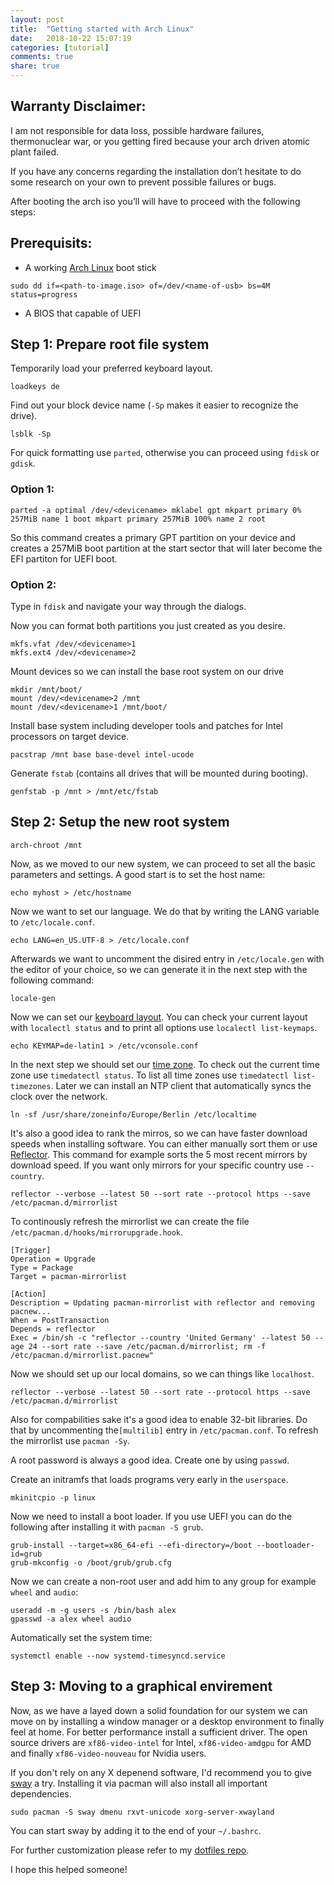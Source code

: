 ```yaml
---
layout: post
title:  "Getting started with Arch Linux"
date:   2018-10-22 15:07:19
categories: [tutorial]
comments: true
share: true
---
```

## Warranty Disclaimer:

I am not responsible for data loss, possible hardware failures, thermonuclear war, or you getting fired because your arch driven atomic plant failed.

If you have any concerns regarding the installation don’t hesitate to do some research on your own to prevent possible failures or bugs.

After booting the arch iso you’ll will have to proceed with the following steps:

## Prerequisits: 
- A working [Arch Linux](https://www.archlinux.org/download/) boot stick

``` shell
sudo dd if=<path-to-image.iso> of=/dev/<name-of-usb> bs=4M status=progress
```
- A BIOS that capable of UEFI

## Step 1: Prepare root file system


Temporarily load your preferred keyboard layout.

``` shell
loadkeys de
```

Find out your block device name (`-Sp` makes it easier to recognize the drive).

``` shell
lsblk -Sp
```

For quick formatting use `parted`, otherwise you can proceed using `fdisk` or `gdisk`.

### Option 1:

``` shell
parted -a optimal /dev/<devicename> mklabel gpt mkpart primary 0% 257MiB name 1 boot mkpart primary 257MiB 100% name 2 root
```
So this command creates a primary GPT partition on your device and creates a 257MiB boot partition at the start sector that will later become the EFI partiton for UEFI boot.

### Option 2:

Type in `fdisk` and navigate your way through the dialogs.

Now you can format both partitions you just created as you desire.

``` shell
mkfs.vfat /dev/<devicename>1
mkfs.ext4 /dev/<devicename>2
```
Mount devices so we can install the base root system on our drive

``` shell
mkdir /mnt/boot/
mount /dev/<devicename>2 /mnt
mount /dev/<devicename>1 /mnt/boot/
```
Install base system including developer tools and patches for Intel processors on target device.

``` shell
pacstrap /mnt base base-devel intel-ucode
```

Generate `fstab` (contains all drives that will be mounted during booting).

``` shell
genfstab -p /mnt > /mnt/etc/fstab
```

## Step 2: Setup the new root system 

``` shell
arch-chroot /mnt
```

Now, as we moved to our new system, we can proceed to set all the basic parameters and settings. A good start is to set the host name:

``` shell
echo myhost > /etc/hostname
```

Now we want to set our language. We do that by writing the LANG	variable to `/etc/locale.conf`.

``` shell
echo LANG=en_US.UTF-8 > /etc/locale.conf
```

Afterwards we want to uncomment the disired entry in `/etc/locale.gen` with the editor of your choice, so we can generate it in the next step with the following command:

``` shell
locale-gen
```

Now we can set our [keyboard layout](https://wiki.archlinux.org/index.php/Linux_console/Keyboard_configuration). You can check your current layout with `localectl status` and to print all options use `localectl list-keymaps`.

``` shell
echo KEYMAP=de-latin1 > /etc/vconsole.conf
```

In the next step we should set our [time zone](https://wiki.archlinux.org/index.php/System_time#Time_zone). To check out the current time zone use `timedatectl status`. To list all time zones use `timedatectl list-timezones`. Later we can install an NTP client that automatically syncs the clock over the network.

``` shell
ln -sf /usr/share/zoneinfo/Europe/Berlin /etc/localtime
```

It's also a good idea to rank the mirros, so we can have faster download speeds when installing software. You can either manually sort them or use [Reflector](https://wiki.archlinux.org/index.php/Reflector). This command for example sorts the 5 most recent mirrors by download speed. If you want only mirrors for your specific country use `-- country`.

``` shell
reflector --verbose --latest 50 --sort rate --protocol https --save /etc/pacman.d/mirrorlist
```

To continously refresh the mirrorlist we can create the file `/etc/pacman.d/hooks/mirrorupgrade.hook`.

```
[Trigger]
Operation = Upgrade
Type = Package
Target = pacman-mirrorlist

[Action]
Description = Updating pacman-mirrorlist with reflector and removing pacnew...
When = PostTransaction
Depends = reflector
Exec = /bin/sh -c "reflector --country 'United Germany' --latest 50 --age 24 --sort rate --save /etc/pacman.d/mirrorlist; rm -f /etc/pacman.d/mirrorlist.pacnew"
```

Now we should set up our local domains, so we can things like `localhost`.

``` shell
reflector --verbose --latest 50 --sort rate --protocol https --save /etc/pacman.d/mirrorlist
```

Also for compabilities sake it's a good idea to enable 32-bit libraries. Do that by uncommenting  the`[multilib]` entry in `/etc/pacman.conf`.
To refresh the mirrorlist use `pacman -Sy`.

A root password is always a good idea. Create one by using `passwd`.

Create an initramfs that loads programs very early in the `userspace`.

``` shell
mkinitcpio -p linux
``` 
Now we need to install a boot loader. If you use UEFI you can do the following after installing it with `pacman -S grub`.

``` shell
grub-install --target=x86_64-efi --efi-directory=/boot --bootloader-id=grub
grub-mkconfig -o /boot/grub/grub.cfg
``` 

Now we can create a non-root user and add him to any group for example `wheel` and `audio`:

``` shell
useradd -m -g users -s /bin/bash alex
gpasswd -a alex wheel audio 
``` 

Automatically set the system time:

``` shell
systemctl enable --now systemd-timesyncd.service
```
## Step 3: Moving to a graphical envirement

Now, as we have a layed down a solid foundation for our system we can move on by installing a window manager or a desktop environment to finally feel at home. For better performance install a sufficient driver. The open source drivers are `xf86-video-intel` for Intel, `xf86-video-amdgpu` for AMD and finally `xf86-video-nouveau` for Nvidia users.

If you don't rely on any X depenend software, I'd recommend you to give [sway](https://swaywm.org/) a try. Installing it via pacman will also install all important dependencies.

``` shell
sudo pacman -S sway dmenu rxvt-unicode xorg-server-xwayland
```

You can start sway by adding it to the end of your `~/.bashrc`.

For further customization please refer to my [dotfiles repo](https://github.com/alexanderstephan/dotfiles).

I hope this helped someone!




